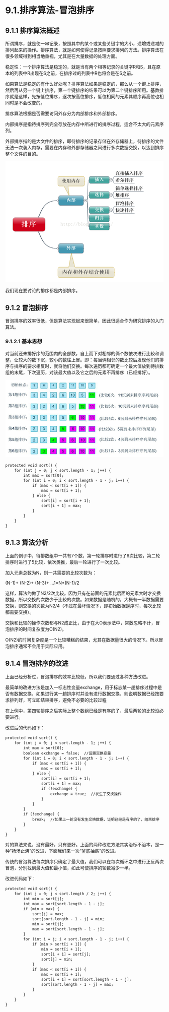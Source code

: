# 9.1.排序算法-冒泡排序

## 9.1.1 排序算法概述

所谓排序，就是使一串记录，按照其中的某个或某些关键字的大小，递增或递减的排列起来的操作。排序算法，就是如何使得记录按照要求排列的方法。排序算法在很多领域得到相当地重视，尤其是在大量数据的处理方面。

稳定性：一个排序算法是稳定的，就是当有两个相等记录的关键字R和S，且在原本的列表中R出现在S之前，在排序过的列表中R也将会是在S之前。

如果算法是稳定的有什么好处呢？排序算法如果是稳定的，那么从一个键上排序，然后再从另一个键上排序，第一个键排序的结果可以为第二个键排序所用。基数排序就是这样，先按低位排序，逐次按高位排序，低位相同的元素其顺序再高位也相同时是不会改变的。

排序算法根据是否需要访问外存分为内部排序和外部排序。

内部排序是指待排序列完全存放在内存中所进行的排序过程，适合不太大的元素序列。

外部排序指的是大文件的排序，即待排序的记录存储在外存储器上，待排序的文件无法一次装入内存，需要在内存和外部存储器之间进行多次数据交换，以达到排序整个文件的目的。

![在这里插入图片描述](截图/9.1-1.png)

我们现在要讨论的排序都是内部排序。

## 9.1.2 冒泡排序

冒泡排序的效率很低，但是算法实现起来很简单，因此很适合作为研究排序的入门算法。

### 9.1.2.1 基本思想

对当前还未排好序的范围内的全部数，自上而下对相邻的俩个数依次进行比较和调整，让较大的数下沉，较小的数往上冒。即：每当俩相邻的数比较后发现他们的排序与排序的要求相反时，就将他们交换。每次遍历都可确定一个最大值放到待排数组的末尾，下次遍历，对该最大值以及它之后的元素不再排序（已经排好）。

![在这里插入图片描述](截图/9.1-2.jpg)

```
protected void sort() {
    for (int j = 0; j < sort.length - 1; j++) {
        int max = sort[0];
        for (int i = 0; i < sort.length - 1 - j; i++) {
            if (max < sort[i + 1]) {
                max = sort[i + 1];
            } else {
                sort[i] = sort[i + 1];
                sort[i + 1] = max;
            }
        }
    }
}
```

## 9.1.3 算法分析

上面的例子中，待排数组中一共有7个数，第一轮排序时进行了6次比较，第二轮排序时进行了5比较，依次类推，最后一轮进行了一次比较。

加入元素总数为N，则一共需要的比较次数为：

(N-1)+ (N-2)+ (N-3)+ ...1=N*(N-1)/2

这样，算法约做了N2/2次比较。因为只有在前面的元素比后面的元素大时才交换数据，所以交换的次数少于比较的次数。如果数据是随机的，大概有一半数据需要交换，则交换的次数为N2/4（不过在最坏情况下，即初始数据逆序时，每次比较都需要交换）。

交换和比较的操作次数都与N2成正比，由于在大O表示法中，常数忽略不计，冒泡排序的时间复杂度为O(N2)。

O(N2)的时间复杂度是一个比较糟糕的结果，尤其在数据量很大的情况下。所以冒泡排序通常不会用于实际应用。

## 9.1.4 冒泡排序的改进

上面已经分析过，冒泡排序的效率比较低，所以我们要通过各种方法改进。

最简单的改进方法是加入一标志性变量exchange，用于标志某一趟排序过程中是否有数据交换，如果进行某一趟排序时并没有进行数据交换，则说明数据已经按要求排列好，可立即结束排序，避免不必要的比较过程

在上例中，第四轮排序之后实际上整个数组已经是有序的了，最后两轮的比较没必要进行。

改进后的代码如下：

```
protected void sort() {
    for (int j = 0; j < sort.length - 1; j++) {
        int max = sort[0];
        boolean exchange = false;  //设置交换变量
        for (int i = 0; i < sort.length - 1 - j; i++) {
            if (max < sort[i + 1]) {
                max = sort[i + 1];
            } else {
                sort[i] = sort[i + 1];
                sort[i + 1] = max;
                if (!exchange) {
                    exchange = true;  //发生了交换操作
                }
            }
        }
        if (!exchange) {
            break;  //如果上一轮没有发生交换数据，证明已经是有序的了，结束排序
        }
    }
}
```

对的算法来说，没有最好，只有更好。上面的两种改进方法其实治标不治本，是一种“扬汤止沸”的改进，下面我们来一次“釜底抽薪”的改进。

传统的冒泡算法每次排序只确定了最大值，我们可以在每次循环之中进行正反两次冒泡，分别找到最大值和最小值，如此可使排序的轮数减少一半。

改进代码如下：

```
protected void sort() {
    for (int j = 0; j < sort.length / 2; j++) {
        int min = sort[j];
        int max = sort[sort.length - 1 - j];
        if (min > max) {
            sort[j] = max;
            sort[sort.length - 1 - j] = min;
            min = sort[j];
            max = sort[sort.length - 1 - j];
        }
        for (int i = j; i < sort.length - 1 - j; i++) {
            if (min > sort[i + 1]) {
                min = sort[i + 1];
                sort[i + 1] = sort[j];
                sort[j] = min;
            }
            if (max < sort[i + 1]) {
                max = sort[i + 1];
                sort[i + 1] = sort[sort.length - 1 - j];
                sort[sort.length - 1 - j] = max;
            }
        }
    }
}
```
